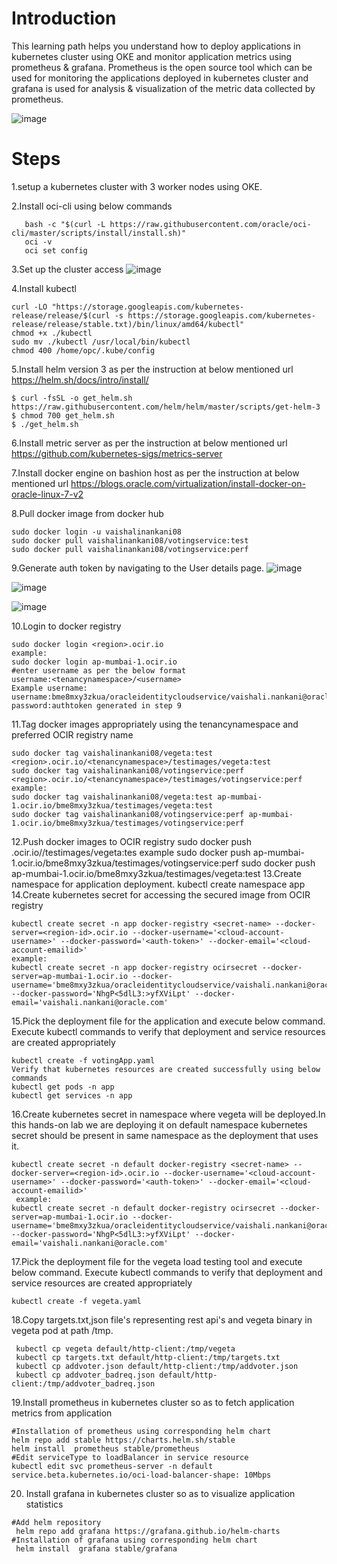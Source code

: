 

# Introduction
This learning path helps you understand how to deploy applications in kubernetes cluster using OKE and monitor application metrics using prometheus & grafana.
Prometheus is the open source tool which can be used for  monitoring the applications deployed in kubernetes cluster and  grafana is used for analysis &
visualization of  the metric data collected by  prometheus.

![image](https://user-images.githubusercontent.com/77958988/106723867-91c37780-662d-11eb-84cd-a1b1c1bb7bab.png)


# Steps
 1.setup a kubernetes cluster with 3 worker nodes using OKE.

 2.Install oci-cli using below commands
```
   bash -c "$(curl -L https://raw.githubusercontent.com/oracle/oci-cli/master/scripts/install/install.sh)"
   oci -v
   oci set config
```   
 3.Set up the cluster access
![image](https://user-images.githubusercontent.com/77958988/106737640-eb7f6e00-663c-11eb-9bb1-31350f732107.png)

 4.Install kubectl
 
```
curl -LO "https://storage.googleapis.com/kubernetes-release/release/$(curl -s https://storage.googleapis.com/kubernetes-release/release/stable.txt)/bin/linux/amd64/kubectl"
chmod +x ./kubectl
sudo mv ./kubectl /usr/local/bin/kubectl
chmod 400 /home/opc/.kube/config
```   
5.Install helm version 3 as per the instruction at below mentioned url
https://helm.sh/docs/intro/install/
```
$ curl -fsSL -o get_helm.sh https://raw.githubusercontent.com/helm/helm/master/scripts/get-helm-3
$ chmod 700 get_helm.sh
$ ./get_helm.sh
```
6.Install metric server as per the instruction at below mentioned url
https://github.com/kubernetes-sigs/metrics-server

7.Install docker engine on bashion host as per the instruction at below mentioned url
https://blogs.oracle.com/virtualization/install-docker-on-oracle-linux-7-v2

8.Pull docker image from docker hub
```
sudo docker login -u vaishalinankani08
sudo docker pull vaishalinankani08/votingservice:test
sudo docker pull vaishalinankani08/votingservice:perf
```
9.Generate auth token by navigating to the User details page.
![image](https://user-images.githubusercontent.com/77958988/106742194-b4ac5680-6642-11eb-8cb3-de277bafbe49.png)

![image](https://user-images.githubusercontent.com/77958988/106742496-1e2c6500-6643-11eb-80fe-34cd6973aa33.png)

![image](https://user-images.githubusercontent.com/77958988/106743873-f0e0b680-6644-11eb-9f65-bc714796b8b7.png)

10.Login to docker registry
```
sudo docker login <region>.ocir.io
example:
sudo docker login ap-mumbai-1.ocir.io
#enter username as per the below format
username:<tenancynamespace>/<username>
Example username:
username:bme8mxy3zkua/oracleidentitycloudservice/vaishali.nankani@oracle.com
password:authtoken generated in step 9
```
11.Tag docker images appropriately using the tenancynamespace and preferred OCIR registry name
```
sudo docker tag vaishalinankani08/vegeta:test <region>.ocir.io/<tenancynamespace>/testimages/vegeta:test
sudo docker tag vaishalinankani08/votingservice:perf <region>.ocir.io/<tenancynamespace>/testimages/votingservice:perf
example:
sudo docker tag vaishalinankani08/vegeta:test ap-mumbai-1.ocir.io/bme8mxy3zkua/testimages/vegeta:test
sudo docker tag vaishalinankani08/votingservice:perf ap-mumbai-1.ocir.io/bme8mxy3zkua/testimages/votingservice:perf
```
12.Push docker images to OCIR registry
sudo docker push <region>.ocir.io/<tenancynamespace>/testimages/vegeta:tes
example
sudo docker push ap-mumbai-1.ocir.io/bme8mxy3zkua/testimages/votingservice:perf
sudo docker push ap-mumbai-1.ocir.io/bme8mxy3zkua/testimages/vegeta:test
13.Create namespace for application deployment.
 kubectl create namespace app
14.Create kubernetes secret for accessing the secured image from OCIR registry

 ````
kubectl create secret -n app docker-registry <secret-name> --docker-server=<region-id>.ocir.io --docker-username='<cloud-account-username>' --docker-password='<auth-token>' --docker-email='<cloud-account-emailid>'
 example:
kubectl create secret -n app docker-registry ocirsecret --docker-server=ap-mumbai-1.ocir.io --docker-username='bme8mxy3zkua/oracleidentitycloudservice/vaishali.nankani@oracle.com' --docker-password='NhgP<5dlL3:>yfXViLpt' --docker-email='vaishali.nankani@oracle.com'
  ````
15.Pick the deployment file for the application and execute below command. Execute kubectl commands to verify that deployment and service resources are created appropriately
```
kubectl create -f votingApp.yaml
Verify that kubernetes resources are created successfully using below commands
kubectl get pods -n app
kubectl get services -n app
````
16.Create kubernetes secret in namespace where vegeta will be deployed.In this hands-on lab we are deploying it on default namespace 
    kubernetes secret should be present in same namespace as the deployment that uses it.

````
kubectl create secret -n default docker-registry <secret-name> --docker-server=<region-id>.ocir.io --docker-username='<cloud-account-username>' --docker-password='<auth-token>' --docker-email='<cloud-account-emailid>'
 example:
kubectl create secret -n default docker-registry ocirsecret --docker-server=ap-mumbai-1.ocir.io --docker-username='bme8mxy3zkua/oracleidentitycloudservice/vaishali.nankani@oracle.com' --docker-password='NhgP<5dlL3:>yfXViLpt' --docker-email='vaishali.nankani@oracle.com'
````
17.Pick the deployment file for the vegeta load testing tool and execute below command. Execute kubectl commands to verify that deployment and service resources are created appropriately
````
kubectl create -f vegeta.yaml
````
18.Copy targets.txt,json file's representing rest api's and vegeta binary in vegeta pod at path /tmp.
````
 kubectl cp vegeta default/http-client:/tmp/vegeta
 kubectl cp targets.txt default/http-client:/tmp/targets.txt
 kubectl cp addvoter.json default/http-client:/tmp/addvoter.json
 kubectl cp addvoter_badreq.json default/http-client:/tmp/addvoter_badreq.json
````
19.Install prometheus in kubernetes cluster so as to fetch application metrics from application
````
#Installation of prometheus using corresponding helm chart
helm repo add stable https://charts.helm.sh/stable
helm install  prometheus stable/prometheus
#Edit serviceType to loadBalancer in service resource
kubectl edit svc prometheus-server -n default
service.beta.kubernetes.io/oci-load-balancer-shape: 10Mbps
````
20. Install grafana in kubernetes cluster so as to visualize application statistics
````
#Add helm repository
 helm repo add grafana https://grafana.github.io/helm-charts
#Installation of grafana using corresponding helm chart
 helm install  grafana stable/grafana
````


